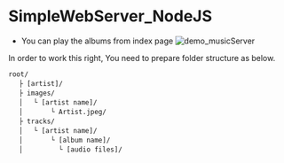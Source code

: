 # SimpleWebServer_NodeJS

- You can play the albums from index page
![demo_musicServer](https://user-images.githubusercontent.com/33562904/134860317-de43b0fd-31a6-4274-9420-fdae2e52aadf.gif)

In order to work this right,
You need to prepare folder structure as below.

```
root/
　 ├ [artist]/
　 ├ images/
　 │　 └ [artist name]/
　 │　　　  └ Artist.jpeg/
　 ├ tracks/
　 │ 　└ [artist name]/
　 │　　  　└ [album name]/
　 │　　 　   └ [audio files]/
 ```

